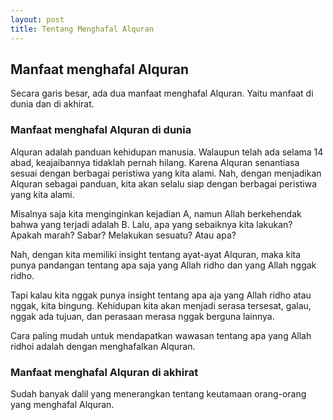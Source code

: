 ```yaml
--- 
layout: post
title: Tentang Menghafal Alquran
--- 
```


## Manfaat menghafal Alquran

Secara garis besar, ada dua manfaat menghafal Alquran. Yaitu manfaat di dunia dan di akhirat.

### Manfaat menghafal Alquran di dunia

Alquran adalah panduan kehidupan manusia. Walaupun telah ada selama 14 abad, keajaibannya tidaklah pernah hilang. Karena Alquran senantiasa sesuai dengan berbagai peristiwa yang kita alami. Nah, dengan menjadikan Alquran sebagai panduan,  kita akan selalu siap dengan berbagai peristiwa yang kita alami.

Misalnya saja kita menginginkan kejadian A, namun Allah berkehendak bahwa yang terjadi adalah B. Lalu, apa yang sebaiknya kita lakukan? Apakah marah? Sabar? Melakukan sesuatu? Atau apa?

Nah, dengan kita memiliki insight tentang ayat-ayat Alquran, maka kita punya pandangan tentang apa saja yang Allah ridho dan yang Allah nggak ridho.

Tapi kalau kita nggak punya insight tentang apa aja yang Allah ridho atau nggak, kita bingung. Kehidupan kita akan menjadi serasa tersesat, galau, nggak ada tujuan, dan perasaan merasa nggak berguna lainnya.

Cara paling mudah untuk mendapatkan wawasan tentang apa yang Allah ridhoi adalah dengan menghafalkan Alquran.

### Manfaat menghafal Alquran di akhirat

Sudah banyak dalil yang menerangkan tentang keutamaan orang-orang yang menghafal Alquran.
